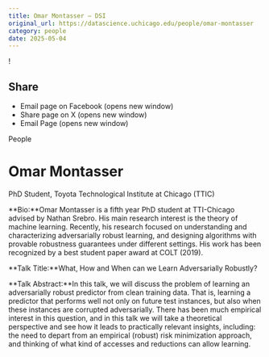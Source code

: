 ```yaml
---
title: Omar Montasser – DSI
original_url: https://datascience.uchicago.edu/people/omar-montasser
category: people
date: 2025-05-04
---
```


<!-- Table-like structure detected -->

!

## Share

* Email page on Facebook (opens new window)
* Share page on X (opens new window)
* Email Page (opens new window)

<!-- Table-like structure detected -->

People

# Omar Montasser

PhD Student, Toyota Technological Institute at Chicago (TTIC)

**Bio:**Omar Montasser is a fifth year PhD student at TTI-Chicago advised by Nathan Srebro. His main research interest is the theory of machine learning. Recently, his research focused on understanding and characterizing adversarially robust learning, and designing algorithms with provable robustness guarantees under different settings. His work has been recognized by a best student paper award at COLT (2019).

**Talk Title:**What, How and When can we Learn Adversarially Robustly?

**Talk Abstract:**In this talk, we will discuss the problem of learning an adversarially robust predictor from clean training data. That is, learning a predictor that performs well not only on future test instances, but also when these instances are corrupted adversarially. There has been much empirical interest in this question, and in this talk we will take a theoretical perspective and see how it leads to practically relevant insights, including: the need to depart from an empirical (robust) risk minimization approach, and thinking of what kind of accesses and reductions can allow learning.